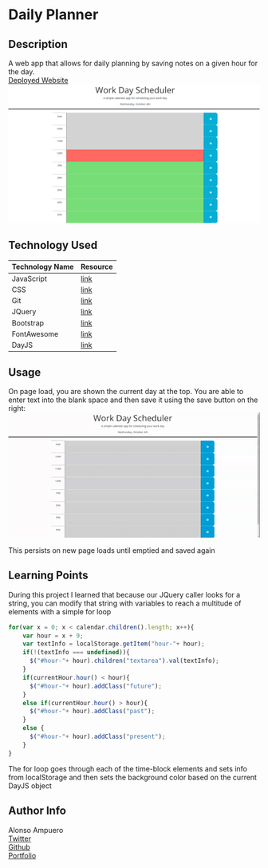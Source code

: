 # Daily Planner

## Description

A web app that allows for daily planning by saving notes on a given hour for the day. <br>
[Deployed Website](https://fenriragni.github.io/daily-planner/)
![Website Screenshot](./assets/images/website-screenshot.png)

## Technology Used

|Technology Name|Resource|
|-----------|------------|
|JavaScript|[link](https://www.w3schools.com/js/js_intro.asp)|
|CSS|[link](https://www.w3schools.com/css/css_intro.asp)|
|Git|[link](https://www.w3schools.com/git/git_intro.asp?remote=github)|
|JQuery|[link](https://jquery.com/)|
|Bootstrap|[link](https://getbootstrap.com/docs/5.1/getting-started/introduction/)|
|FontAwesome|[link](https://fontawesome.com/docs)|
|DayJS|[link](https://day.js.org/en/)|

## Usage

On page load, you are shown the current day at the top.
You are able to enter text into the blank space and then save it using the save button on the right:
![Website Demo](./assets/images/website-demo.gif)

This persists on new page loads until emptied and saved again

## Learning Points
During this project I learned that because our JQuery caller looks for a string, you can modify that string with variables to reach a multitude of elements with a simple for loop
```js
for(var x = 0; x < calendar.children().length; x++){
    var hour = x + 9;
    var textInfo = localStorage.getItem("hour-"+ hour);
    if(!(textInfo === undefined)){
      $("#hour-"+ hour).children("textarea").val(textInfo);
    }
    if(currentHour.hour() < hour){
      $("#hour-"+ hour).addClass("future");
    }
    else if(currentHour.hour() > hour){
      $("#hour-"+ hour).addClass("past");
    }
    else {
      $("#hour-"+ hour).addClass("present");
    } 
}
```
The for loop goes through each of the time-block elements and sets info from localStorage and then sets the background color based on the current DayJS object

## Author Info

Alonso Ampuero <br>
[Twitter](https://www.twitter.com/fenri.ragni) <br>
[Github](https://www.github.com/fenri.ragni) <br>
[Portfolio](https://fenriragni.github.io/pro-portfolio/)